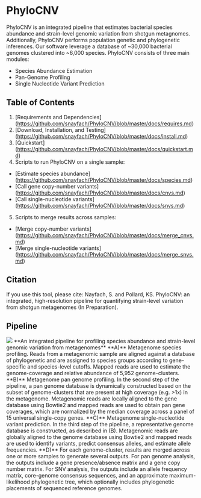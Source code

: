 # PhyloCNV
PhyloCNV is an integrated pipeline that estimates bacterial species abundance and strain-level genomic variation from shotgun metagnomes.  
Additionally, PhyloCNV performs population genetic and phylogenetic inferences.  Our software leverage a database of ~30,000 bacterial genomes clustered into ~6,000 species.  PhyloCNV consists of three main modules:
* Species Abundance Estimation
* Pan-Genome Profiling
* Single Nucleotide Variant Prediction

## Table of Contents
1. [Requirements and Dependencies] (https://github.com/snayfach/PhyloCNV/blob/master/docs/requires.md)
2. [Download, Installation, and Testing] (https://github.com/snayfach/PhyloCNV/blob/master/docs/install.md)
3. [Quickstart] (https://github.com/snayfach/PhyloCNV/blob/master/docs/quickstart.md)
4. Scripts to run PhyloCNV on a single sample:
 * [Estimate species abundance] (https://github.com/snayfach/PhyloCNV/blob/master/docs/species.md)
 * [Call gene copy-number variants] (https://github.com/snayfach/PhyloCNV/blob/master/docs/cnvs.md)
 * [Call single-nucleotide variants] (https://github.com/snayfach/PhyloCNV/blob/master/docs/snvs.md)
5. Scripts to merge results across samples:
 * [Merge copy-number variants] (https://github.com/snayfach/PhyloCNV/blob/master/docs/merge_cnvs.md)
 * [Merge single-nucleotide variants] (https://github.com/snayfach/PhyloCNV/blob/master/docs/merge_snvs.md)

## Citation
If you use this tool, please cite:
Nayfach, S. and Pollard, KS. PhyloCNV: an integrated, high-resolution pipeline for quantifying strain-level variation from shotgun metagenomes (In Preparation).

## Pipeline
<img src="https://github.com/snayfach/PhyloCNV/blob/master/images/pipeline.jpg"/>
**An integrated pipeline for profiling species abundance and strain-level genomic variation from metagenomes**  
**A)** Metagenome species profiling. Reads from a metagenomic sample are aligned against a database of phylogenetic and are assigned to species groups according to gene-specific and species-level cutoffs. Mapped reads are used to estimate the genome-coverage and relative abundance of 5,952 genome-clusters. **B)** Metagenome pan genome profiling. In the second step of the pipeline, a pan genome database is dynamically constructed based on the subset of genome-clusters that are present at high coverage (e.g. >1x) in the metagenome. Metagenomic reads are locally aligned to the gene database using Bowtie2 and mapped reads are used to obtain pan gene coverages, which are normalized by the median coverage across a panel of 15 universal single-copy genes. **C)** Metagenome single-nucleotide variant prediction. In the third step of the pipeline, a representative genome database is constructed, as described in (B). Metagenomic reads are globally aligned to the genome database using Bowtie2 and mapped reads are used to identify variants, predict consensus alleles, and estimate allele frequencies. **D)** For each genome-cluster, results are merged across one or more samples to generate several outputs. For pan genome analysis, the outputs include a gene presence/absence matrix and a gene copy number matrix. For SNV analysis, the outputs include an allele frequency matrix, core-genome consensus sequences, and an approximate maximum-likelihood phylogenetic tree, which optionally includes phylogenetic placements of sequenced reference genomes.


